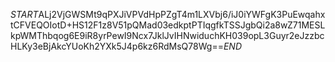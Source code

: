 $START$ALj2VjGWSMt9qPXJiVPVdHpPZgT4m1LXVbj6/iJ0iYWFgK3PuEwqahxtCFVEQOIotD+HS12F1z8V51pQMad03edkptPTIqgfkTSSJgbQi2a8wZ71MESLkpWMThbqog6E9iR8yrPewI9Ncx7JklJvIHNwiduchKH039opL3Guyr2eJzzbcHLKy3eBjAkcYUoKh2YXk5J4p6kz6RdMsQ78Wg==$END$